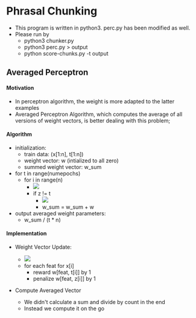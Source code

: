 # Phrasal Chunking
* This program is written in python3. perc.py has been modified as well.
* Please run by
    * python3 chunker.py
    * python3 perc.py > output
    * python score-chunks.py -t output


## Averaged Perceptron

#### Motivation
* In perceptron algorithm, the weight is more adapted to the latter examples
* Averaged Perceptron Algorithm, which computes the average of all versions of weight vectors, is better dealing with this problem;

#### Algorithm
* initialization:
    * train data: (x[1:n], t[1:n])
    * weight vector: w (intialized to all zero)
    * summed weight vector: w_sum
* for t in range(numepochs)
    * for i in range(n)
        * <img src="http://chart.googleapis.com/chart?cht=tx&chl= z = argmax\,\Phi \, (x_i, z) \, \cdot w, \, z \in GEN(x)" style="border:none;">
        * if z != t
            * <img src="http://chart.googleapis.com/chart?cht=tx&chl= w = w %2B \Phi (x_i, t_i) - \Phi (x_i, z_i)" style="border:none;">
            * w_sum = w_sum + w
* output averaged weight parameters:
    * w_sum / (t * n)

#### Implementation
* Weight Vector Update:
    * <img src="http://chart.googleapis.com/chart?cht=tx&chl= z = argmax\,\Phi \, (x_i, z) \, \cdot w, \, z \in GEN(x)" style="border:none;">
    * for each feat for x[i]
        * reward w[feat, t[i]] by 1
        * penalize w[feat, z[i]] by 1

* Compute Averaged Vector
    * We didn't calculate a sum and divide by count in the end
    * Instead we compute it on the go
